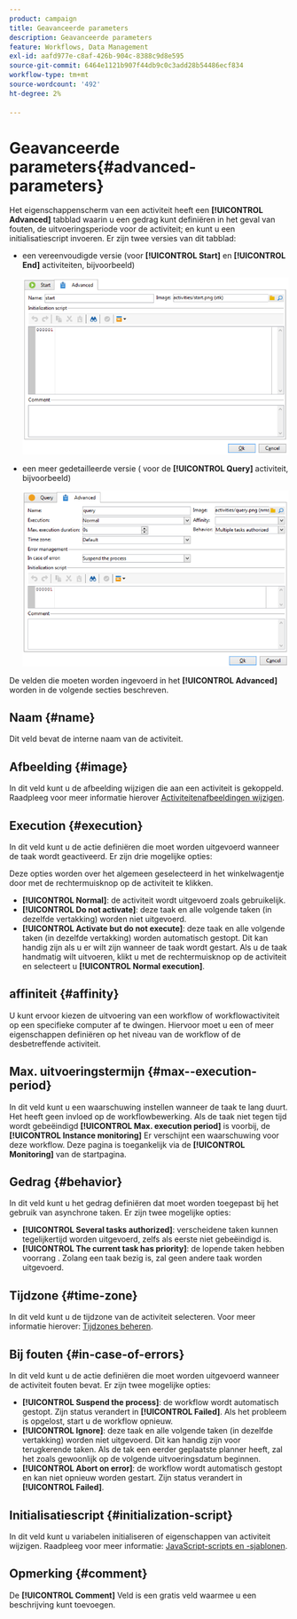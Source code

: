 ```yaml
---
product: campaign
title: Geavanceerde parameters
description: Geavanceerde parameters
feature: Workflows, Data Management
exl-id: aafd977e-c8af-426b-904c-8388c9d8e595
source-git-commit: 6464e1121b907f44db9c0c3add28b54486ecf834
workflow-type: tm+mt
source-wordcount: '492'
ht-degree: 2%

---
```


# Geavanceerde parameters{#advanced-parameters}



Het eigenschappenscherm van een activiteit heeft een **[!UICONTROL Advanced]** tabblad waarin u een gedrag kunt definiëren in het geval van fouten, de uitvoeringsperiode voor de activiteit; en kunt u een initialisatiescript invoeren. Er zijn twee versies van dit tabblad:

* een vereenvoudigde versie (voor **[!UICONTROL Start]** en **[!UICONTROL End]** activiteiten, bijvoorbeeld)

   ![](assets/wf-advanced-basic.png)

* een meer gedetailleerde versie ( voor de **[!UICONTROL Query]** activiteit, bijvoorbeeld)

   ![](assets/wf-advanced-full.png)

De velden die moeten worden ingevoerd in het **[!UICONTROL Advanced]** worden in de volgende secties beschreven.

## Naam {#name}

Dit veld bevat de interne naam van de activiteit.

## Afbeelding {#image}

In dit veld kunt u de afbeelding wijzigen die aan een activiteit is gekoppeld. Raadpleeg voor meer informatie hierover [Activiteitenafbeeldingen wijzigen](change-activity-images.md).

## Execution {#execution}

In dit veld kunt u de actie definiëren die moet worden uitgevoerd wanneer de taak wordt geactiveerd. Er zijn drie mogelijke opties:

Deze opties worden over het algemeen geselecteerd in het winkelwagentje door met de rechtermuisknop op de activiteit te klikken.

* **[!UICONTROL Normal]**: de activiteit wordt uitgevoerd zoals gebruikelijk.
* **[!UICONTROL Do not activate]**: deze taak en alle volgende taken (in dezelfde vertakking) worden niet uitgevoerd.
* **[!UICONTROL Activate but do not execute]**: deze taak en alle volgende taken (in dezelfde vertakking) worden automatisch gestopt. Dit kan handig zijn als u er wilt zijn wanneer de taak wordt gestart. Als u de taak handmatig wilt uitvoeren, klikt u met de rechtermuisknop op de activiteit en selecteert u **[!UICONTROL Normal execution]**.

## affiniteit {#affinity}

U kunt ervoor kiezen de uitvoering van een workflow of workflowactiviteit op een specifieke computer af te dwingen. Hiervoor moet u een of meer eigenschappen definiëren op het niveau van de workflow of de desbetreffende activiteit.


## Max. uitvoeringstermijn {#max--execution-period}

In dit veld kunt u een waarschuwing instellen wanneer de taak te lang duurt. Het heeft geen invloed op de workflowbewerking. Als de taak niet tegen tijd wordt gebeëindigd **[!UICONTROL Max. execution period]** is voorbij, de **[!UICONTROL Instance monitoring]** Er verschijnt een waarschuwing voor deze workflow. Deze pagina is toegankelijk via de **[!UICONTROL Monitoring]** van de startpagina.

## Gedrag {#behavior}

In dit veld kunt u het gedrag definiëren dat moet worden toegepast bij het gebruik van asynchrone taken. Er zijn twee mogelijke opties:

* **[!UICONTROL Several tasks authorized]**: verscheidene taken kunnen tegelijkertijd worden uitgevoerd, zelfs als eerste niet gebeëindigd is.
* **[!UICONTROL The current task has priority]**: de lopende taken hebben voorrang . Zolang een taak bezig is, zal geen andere taak worden uitgevoerd.

## Tijdzone {#time-zone}

In dit veld kunt u de tijdzone van de activiteit selecteren. Voor meer informatie hierover: [Tijdzones beheren](managing-time-zones.md).

## Bij fouten {#in-case-of-errors}

In dit veld kunt u de actie definiëren die moet worden uitgevoerd wanneer de activiteit fouten bevat. Er zijn twee mogelijke opties:

* **[!UICONTROL Suspend the process]**: de workflow wordt automatisch gestopt. Zijn status verandert in **[!UICONTROL Failed]**. Als het probleem is opgelost, start u de workflow opnieuw.
* **[!UICONTROL Ignore]**: deze taak en alle volgende taken (in dezelfde vertakking) worden niet uitgevoerd. Dit kan handig zijn voor terugkerende taken. Als de tak een eerder geplaatste planner heeft, zal het zoals gewoonlijk op de volgende uitvoeringsdatum beginnen.
* **[!UICONTROL Abort on error]**: de workflow wordt automatisch gestopt en kan niet opnieuw worden gestart. Zijn status verandert in **[!UICONTROL Failed]**.

## Initialisatiescript {#initialization-script}

In dit veld kunt u variabelen initialiseren of eigenschappen van activiteit wijzigen. Raadpleeg voor meer informatie: [JavaScript-scripts en -sjablonen](javascript-scripts-and-templates.md).

## Opmerking {#comment}

De **[!UICONTROL Comment]** Veld is een gratis veld waarmee u een beschrijving kunt toevoegen.
